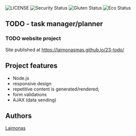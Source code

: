 ![LICENSE](https://img.shields.io/badge/license-MIT-blue.svg?style=flat-square)
![Security Status](https://img.shields.io/security-headers?label=Security&url=https%3A%2F%2Fgithub.com&style=flat-square)
![Gluten Status](https://img.shields.io/badge/Gluten-Free-green.svg)
![Eco Status](https://img.shields.io/badge/ECO-Friendly-green.svg)


## TODO - task manager/planner

### TODO website project

Site published at https://laimonasmas.github.io/23-todo/

## Project features
- Node.js
- responsive design
- repetitive content is generated/rendered;
- form validations
- AJAX (data sending)

## Authors
[Laimonas](https://github.com/LaimonasMas)
